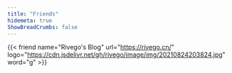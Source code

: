 ```yaml
---
title: "Friends"
hidemeta: true
ShowBreadCrumbs: false
---
```


{{< friend name="Rivego's Blog" url="https://rivego.cn/" logo="https://cdn.jsdelivr.net/gh/rivego/image/img/20210824203824.jpg" word="g" >}}